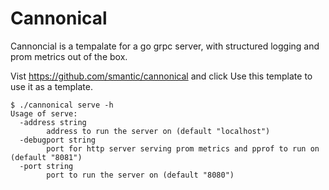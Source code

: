 # Cannonical 

Cannoncial is a tempalate for a go grpc server, with structured logging and prom metrics out of the box. 


Vist https://github.com/smantic/cannonical and click Use this template to use it as a template.


```
$ ./cannonical serve -h
Usage of serve:
  -address string
    	address to run the server on (default "localhost")
  -debugport string
    	port for http server serving prom metrics and pprof to run on (default "8081")
  -port string
    	port to run the server on (default "8080")
```

